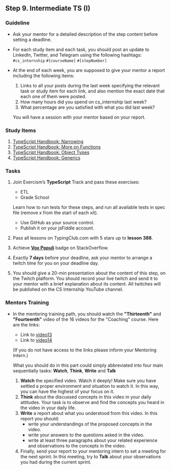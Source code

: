 ## Step 9. Intermediate TS (I)

### Guideline

- Ask your mentor for a detailed description of the step content before setting a deadline.

- For each study item and each task, you should post an update to LinkedIn, Twitter, and Telegram using the following hashtags:
`#cs_internship`
`#[courseName]`
`#[stepNumber]`

- At the end of each week, you are supposed to give your mentor a report including the following items:
  1. Links to all your posts during the last week specifying the relevant task or study item for each link, and also mention the exact date that each one of them were posted.
  2. How many hours did you spend on cs_internship last week?
  3. What percentage are you satisfied with what you did last week?
  
  You will have a session with your mentor based on your report.

### Study Items <!-- omit in toc -->

1. [TypeScript Handbook: Narrowing](https://www.typescriptlang.org/docs/handbook/2/narrowing.html)
2. [TypeScript Handbook: More on Functions](https://www.typescriptlang.org/docs/handbook/2/functions.html)
3. [TypeScript Handbook: Object Types](https://www.typescriptlang.org/docs/handbook/2/objects.html)
4. [TypeScript Handbook: Generics](https://www.typescriptlang.org/docs/handbook/2/generics.html)


### Tasks <!-- omit in toc -->

1. Join Exercism’s **TypeScript** Track and pass these exercises:

   - ETL
   - Grade School

   Learn how to run tests for these steps, and run all available tests in spec file (remove x from the start of each xit).

   - Use GitHub as your source control.
   - Publish it on your jsFiddle account.

2. Pass all lessons on TypingClub.com with 5 stars up to **lesson 388**.
3. Achieve [**Vox Populi**](https://stackoverflow.com/help/badges/1108/vox-populi) badge on StackOverflow.
4. Exactly **7 days** before your deadline, ask your mentor to arrange a twitch time for you on your deadline day.
5. You should give a 20-min presentation about the content of this step, on the Twitch platform. You should record your live twitch and send it to your mentor with a brief explanation about its content. All twitches will be published on the CS Internship YouTube channel.

### Mentors Training

- In the mentoring training path, you should watch the **"Thirteenth"** and **"Fourteenth"**  video of the 16 videos for the "Coaching" course.  Here are the links:

  - Link to [video13](https://drive.google.com/drive/folders/17JGtioq-HIPP6FQ3pbzZ59SuZQbcvNTQ)  
  - Link to [video14]()
  
  (If you do not have access to the links please inform your Mentoring Intern.)

  What you should do in this part could simply abbreviated into four main sequentially tasks: **Watch**, **Think**, **Write** and **Talk**
  1. **Watch** the specified video. Watch it deeply! Make sure you have settled a proper environment and situation to watch it. In this way, you can have the highest of your focus on it.
  2. **Think** about the discussed concepts in this video in your daily attitudes. Your task is to observe and find the concepts you heard in the video in your daily life. 
  3. **Write** a report about what you understood from this video. In this report you should:
	  - write your understandings of the proposed concepts in the video.
	  - write your answers to the questions asked in the video.
	  - write at least three paragraphs about your related experience and observations to the concepts in the video.
  4. Finally, send your report to your mentoring intern to set a meeting for the next sprint. In this meeting, try to **Talk** about your observations you had during the current sprint.
